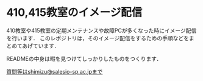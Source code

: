 # 410,415教室のイメージ配信

410教室や415教室の定期メンテナンスや故障PCが多くなった時にイメージ配信を行います．
このレポジトリは，そのイメージ配信をするための手順などをまとめてあげています．

READMEの中身は暇を見つけてしっかりしたものをつくります．

質問等はshimizu@salesio-sp.ac.jpまで
